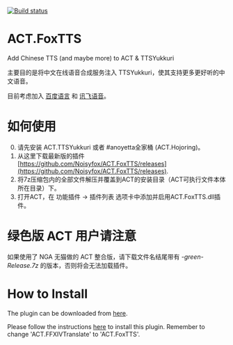[![Build status](https://ci.appveyor.com/api/projects/status/e4b7hytb4rjyvkgy/branch/master?svg=true)](https://ci.appveyor.com/project/Noisyfox/act-foxtts/branch/master)

# ACT.FoxTTS
Add Chinese TTS (and maybe more) to ACT &amp; TTSYukkuri

主要目的是将中文在线语音合成服务注入 TTSYukkuri，使其支持更多更好听的中文语音。

目前考虑加入 [百度语言](http://yuyin.baidu.com/tts) 和 [讯飞语音](http://www.xfyun.cn/services/online_tts)。

# 如何使用
0. 请先安装 ACT.TTSYukkuri 或者 #anoyetta全家桶 (ACT.Hojoring)。
1. 从这里下载最新版的插件 [https://github.com/Noisyfox/ACT.FoxTTS/releases](https://github.com/Noisyfox/ACT.FoxTTS/releases).
2. 将7z压缩包内的全部文件解压并覆盖到ACT的安装目录（ACT可执行文件本体所在目录）下。
3. 打开ACT，在 功能插件 -> 插件列表 选项卡中添加并启用ACT.FoxTTS.dll插件。

# 绿色版 ACT 用户请注意
如果使用了 NGA 无猫做的 ACT 整合版，请下载文件名结尾带有 _-green-Release.7z_ 的版本，否则将会无法加载插件。

# How to Install

The plugin can be downloaded from [here](https://github.com/Noisyfox/ACT.FoxTTS/releases).

Please follow the instructions [here](https://github.com/Noisyfox/ACT.FFXIVTranslate/wiki/How-to-Install-&-Change-Plugin-Language) to install this plugin. Remember to change 'ACT.FFXIVTranslate' to 'ACT.FoxTTS'.
